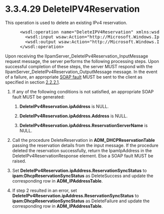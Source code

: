<html dir="LTR" xmlns:mshelp="http://msdn.microsoft.com/mshelp" xmlns:ddue="http://ddue.schemas.microsoft.com/authoring/2003/5" xmlns:xlink="http://www.w3.org/1999/xlink" xmlns:tool="http://www.microsoft.com/tooltip">
 <body>
 <div id="header">
 <h1 class="heading">3.3.4.29 DeleteIPV4Reservation</h1>
 </div>
 <div id="mainSection">
 <div id="mainBody">
 <div id="allHistory" class="saveHistory"></div>
 <div id="sectionSection0" class="section" name="collapseableSection">
 

<p>This operation is used to delete an existing IPv4
reservation.</p>

<dl>
<dd>
<div><pre> &lt;wsdl:operation name=&quot;DeleteIPV4Reservation&quot; xmlns:wsdl=&quot;http://schemas.xmlsoap.org/wsdl/&quot;&gt;
   &lt;wsdl:input wsaw:Action=&quot;http://Microsoft.Windows.Ipam/IIpamServer/DeleteIPV4Reservation&quot; message=&quot;ipam:IIpamServer_DeleteIPV4Reservation_InputMessage&quot; xmlns:wsaw=&quot;http://www.w3.org/2006/05/addressing/wsdl&quot; /&gt;
   &lt;wsdl:output wsaw:Action=&quot;http://Microsoft.Windows.Ipam/IIpamServer/DeleteIPV4ReservationResponse&quot; message=&quot;ipam:IIpamServer_DeleteIPV4Reservation_OutputMessage&quot; xmlns:wsaw=&quot;http://www.w3.org/2006/05/addressing/wsdl&quot; /&gt;
 &lt;/wsdl:operation&gt;
</pre></div>
</dd></dl>

<p>Upon receiving the
IIpamServer_DeleteIPv4Reservation_InputMessage request message, the server
performs the following processing steps. Upon successful completion of these
steps, the server MUST respond with the
IIpamServer_DeleteIPv4Reservation_OutputMessage message. In the event of a
failure, an appropriate <a href="21b4a631-8f28-420f-822f-c5f879d5046e.md#gt_ec8728a8-1a75-426f-8767-aa1932c7c19f">SOAP
fault</a> MUST be sent to the client as specified in section <a href="a90ad88d-2468-4ac1-bbb9-8f921d15bbc8.md">2.2.2.1</a>.</p>

<ol><li><p><span> </span>If any of the
following conditions is not satisfied, an appropriate SOAP fault MUST be
generated:</p>

<ol><li><p><span> 
</span><b>DeleteIPv4Reservation.ipAddress</b> is NULL.</p>

</li><li><p><span> 
</span><b>DeleteIPv4Reservation.ipAddress.Address</b> is NULL.</p>

</li><li><p><span> 
</span><b>DeleteIPv4Reservation.ipAddress.ReservationServerName</b> is NULL.</p>

</li></ol></li><li><p><span> </span>Call the
procedure DeleteReservation in <b>ADM_DHCPReservationTable</b> passing the
reservation details from the input message. If the procedure deleted the
reservation successfully, return the IpamIpAddress in the
DeleteIPv4ReservationResponse element. Else a SOAP fault MUST be raised.</p>

</li><li><p><span> </span>Set <b>DeleteIPv4Reservation.ipAddress.ReservationSyncStatus</b>
to <b>ipam:DhcpReservationSyncStatus</b> as DeleteSuccess and update the
corresponding row in <b>ADM_IPAddressTable</b>.</p>

</li><li><p><span> </span>If step 2
resulted in an error, set <b>DeleteIPv4Reservation.ipAddress.ReservationSyncStatus</b>
to <b>ipam:DhcpReservationSyncStatus</b> as DeleteFailure and update the
corresponding row in <b>ADM_IPAddressTable</b>.</p>

</li></ol>
 </div>
 </div>
 </div>
 </body>
</html>